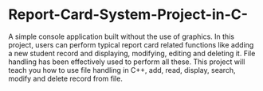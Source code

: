 # Report-Card-System-Project-in-C-
A simple console application built without the use of graphics.
In this project, users can perform typical report card related functions like adding a new student record and displaying, modifying, editing and deleting it.
File handling has been effectively used to perform all these.
This project will teach you how to use file handling in C++, add, read, display, search, modify and delete record from file.
